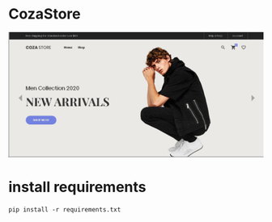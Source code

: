 # CozaStore
![alt text](https://github.com/ECJ222/Coza-Store/blob/master/portfolios1.jpg?raw=true) 


# install requirements
`pip install -r requirements.txt`
